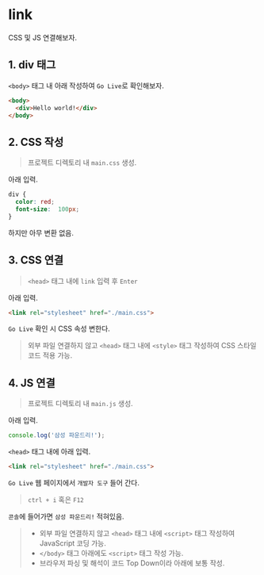 # link
CSS 및 JS 연결해보자.

## 1. div 태그
`<body>` 태그 내 아래 작성하여 `Go Live`로 확인해보자.
```html
<body>
  <div>Hello world!</div>
</body>
```

## 2. CSS 작성
> 프로젝트 디렉토리 내 `main.css` 생성.

아래 입력.
```css
div {
  color: red;
  font-size:  100px;
}
```
하지만 아무 변환 없음.

## 3. CSS 연결
> `<head>` 태그 내에 `link` 입력 후 `Enter`

아래 입력.
```html
<link rel="stylesheet" href="./main.css">
```
`Go Live` 확인 시 CSS 속성 변한다.

> 외부 파일 연결하지 않고 `<head>` 태그 내에 `<style>` 태그 작성하여 CSS 스타일 코드 적용 가능.

## 4. JS 연결
> 프로젝트 디렉토리 내 `main.js` 생성.

아래 입력.
```javascript
console.log('삼성 파운드리!');
```

`<head>` 태그 내에 아래 입력.
```html
<link rel="stylesheet" href="./main.css">
```

`Go Live` 웹 페이지에서 `개발자 도구` 들어 간다.

> `ctrl + i` 혹은 `F12`

`콘솔`에 들어가면 `삼성 파운드리!` 적혀있음.

> * 외부 파일 연결하지 않고 `<head>` 태그 내에 `<script>` 태그 작성하여 JavaScript 코딩 가능.
> * `</body>` 태그 아래에도 `<script>` 태그 작성 가능.
> * 브라우저 파싱 및 해석이 코드 Top Down이라 아래에 보통 작성.
